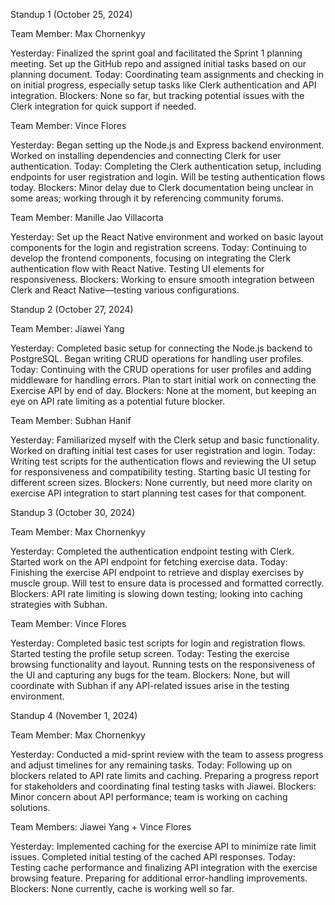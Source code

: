 Standup 1 (October 25, 2024)

Team Member: Max Chornenkyy

Yesterday: Finalized the sprint goal and facilitated the Sprint 1 planning meeting. Set up the GitHub repo and assigned initial tasks based on our planning document.
Today: Coordinating team assignments and checking in on initial progress, especially setup tasks like Clerk authentication and API integration.
Blockers: None so far, but tracking potential issues with the Clerk integration for quick support if needed.

Team Member: Vince Flores

Yesterday: Began setting up the Node.js and Express backend environment. Worked on installing dependencies and connecting Clerk for user authentication.
Today: Completing the Clerk authentication setup, including endpoints for user registration and login. Will be testing authentication flows today.
Blockers: Minor delay due to Clerk documentation being unclear in some areas; working through it by referencing community forums.

Team Member: Manille Jao Villacorta

Yesterday: Set up the React Native environment and worked on basic layout components for the login and registration screens.
Today: Continuing to develop the frontend components, focusing on integrating the Clerk authentication flow with React Native. Testing UI elements for responsiveness.
Blockers: Working to ensure smooth integration between Clerk and React Native—testing various configurations.


Standup 2 (October 27, 2024)

Team Member: Jiawei Yang

Yesterday: Completed basic setup for connecting the Node.js backend to PostgreSQL. Began writing CRUD operations for handling user profiles.
Today: Continuing with the CRUD operations for user profiles and adding middleware for handling errors. Plan to start initial work on connecting the Exercise API by end of day.
Blockers: None at the moment, but keeping an eye on API rate limiting as a potential future blocker.

Team Member: Subhan Hanif

Yesterday: Familiarized myself with the Clerk setup and basic functionality. Worked on drafting initial test cases for user registration and login.
Today: Writing test scripts for the authentication flows and reviewing the UI setup for responsiveness and compatibility testing. Starting basic UI testing for different screen sizes.
Blockers: None currently, but need more clarity on exercise API integration to start planning test cases for that component.


Standup 3 (October 30, 2024)


Team Member: Max Chornenkyy

Yesterday: Completed the authentication endpoint testing with Clerk. Started work on the API endpoint for fetching exercise data.
Today: Finishing the exercise API endpoint to retrieve and display exercises by muscle group. Will test to ensure data is processed and formatted correctly.
Blockers: API rate limiting is slowing down testing; looking into caching strategies with Subhan.

Team Member: Vince Flores

Yesterday: Completed basic test scripts for login and registration flows. Started testing the profile setup screen.
Today: Testing the exercise browsing functionality and layout. Running tests on the responsiveness of the UI and capturing any bugs for the team.
Blockers: None, but will coordinate with Subhan if any API-related issues arise in the testing environment.

Standup 4 (November 1, 2024)

Team Member: Max Chornenkyy

Yesterday: Conducted a mid-sprint review with the team to assess progress and adjust timelines for any remaining tasks.
Today: Following up on blockers related to API rate limits and caching. Preparing a progress report for stakeholders and coordinating final testing tasks with Jiawei.
Blockers: Minor concern about API performance; team is working on caching solutions.

Team Members: Jiawei Yang + Vince Flores

Yesterday: Implemented caching for the exercise API to minimize rate limit issues. Completed initial testing of the cached API responses.
Today: Testing cache performance and finalizing API integration with the exercise browsing feature. Preparing for additional error-handling improvements.
Blockers: None currently, cache is working well so far.


